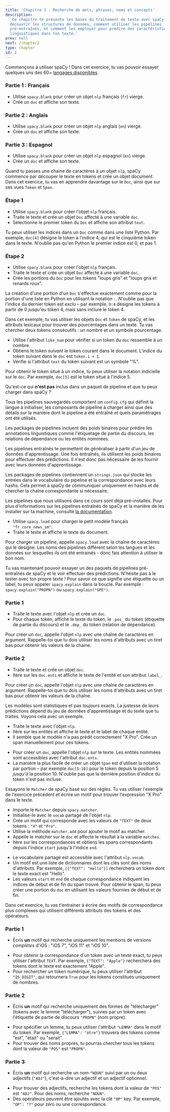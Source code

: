 ```yaml
---
title: 'Chapitre 1 : Recherche de mots, phrases, noms et concepts'
description:
  'Ce chapitre te présente les bases du traitement de texte avec spaCy. Tu vas
  découvrir les structures de données, comment utiliser les pipelines
  pré-entraînés, et comment les employer pour prédire des caractéristiques
  linguistiques dans ton texte.'
prev: null
next: /chapter2
type: chapter
id: 1
---
```


<exercise id="1" title="Présentation de spaCy" type="slides">

<slides source="chapter1_01_introduction-to-spacy" start="0:165" end="3:01">
</slides>

</exercise>

<exercise id="2" title="Prise en main">

Commençons à utiliser spaCy ! Dans cet exercice, tu vas pouvoir essayer quelques
uns des 60+ [langages disponibles](https://spacy.io/usage/models#languages).

### Partie 1 : Français

- Utilise `spacy.blank` pour créer un objet `nlp` français (`fr`) vierge.
- Crée un `doc` et affiche son texte.

<codeblock id="01_02_01"></codeblock>

### Partie 2 : Anglais

- Utilise `spacy.blank` pour créer un objet `nlp` anglais (`en`) vierge.
- Crée un `doc` et affiche son texte.

<codeblock id="01_02_02"></codeblock>

### Partie 3 : Espagnol

- Utilise `spacy.blank` pour créer un objet `nlp` espagnol (`es`) vierge.
- Crée un `doc` et affiche son texte.

<codeblock id="01_02_03"></codeblock>

</exercise>

<exercise id="3" title="Documents, spans et tokens">

Quand tu passes une chaine de caractères à un objet `nlp`, spaCy commence par
découper le texte en tokens et crée un objet document. Dans cet exercice, tu vas
en apprendre davantage sur le `Doc`, ainsi que sur ses vues `Token` et `Span`.

### Étape 1

- Utilise `spacy.blank` pour créer l'objet `nlp` français.
- Traite le texte et crée un objet `Doc` affecté à une variable `doc`.
- Sélectionne le premier token du `Doc` et affiche son attribut `text`.

<codeblock id="01_03_01">

Tu peux utiliser les indices dans un `Doc` comme dans une liste Python. Par
exemple, `doc[4]` désigne le token à l'indice 4, qui est le cinquième token dans
le texte. N'oublie pas qu'en Python le premier indice est 0, et pas 1.

</codeblock>

### Étape 2

- Utilise `spacy.blank` pour créer l'objet `nlp` français.
- Traite le texte et crée un objet `Doc` affecté à une variable `doc`.
- Crée les portions du `Doc` pour les tokens "loups gris" et "loups gris et
  renards roux".

<codeblock id="01_03_02">

La création d'une portion d'un `Doc` s'effectue exactement comme pour la portion
d'une liste en Python en utilisant la notation `:`. N'oublie pas que l'indice du
dernier token est _exclu_ – par exemple, `0:4` désigne les tokens à partir de 0
_jusqu'au_ token 4, mais sans inclure le token 4.

</codeblock>

</exercise>

<exercise id="4" title="Attributs lexicaux">

Dans cet exemple, tu vas utiliser les objets `Doc` et `Token` de spaCy, et les
attributs lexicaux pour trouver des pourcentages dans un texte. Tu vas chercher
deux tokens consécutifs : un nombre et un symbole pourcentage.

- Utilise l'attribut `like_num` pour vérifier si un token du `doc` ressemble à
  un nombre.
- Obtiens le token _suivant_ le token courant dans le document. L'indice du
  token suivant dans le `doc` est `token.i + 1`.
- Vérifie si l'attribut `text` du token suivant est un symbole "%".

<codeblock id="01_04">

Pour obtenir le token situé à un indice, tu peux utiliser la notation indicielle
sur le `doc`. Par exemple, `doc[5]` est le token situé à l'indice 5.

</codeblock>

</exercise>

<exercise id="5" title="Pipelines entraînés" type="slides">

<slides source="chapter1_02_statistical-models" start="3:12" end="7:01">
</slides>

</exercise>

<exercise id="6" title="Paquets de pipelines" type="choice">

Qu'est-ce qui **n'est pas** inclus dans un paquet de pipeline et que tu peux
charger dans spaCy ?

<choice>
<opt text="Un fichier de configuration décrivant comment créer le pipeline.">

Tous les pipelines sauvegardés comportent un `config.cfg` qui définit la langue
à initialiser, les composants de pipeline à charger ainsi que des détails sur la
manière dont le pipeline a été entraîné et quels paramétrages ont été utilisés.

</opt>
<opt text="Des poids binaires pour effectuer des prédictions statistiques.">

Les packages de pipelines incluent des poids binaires pour prédire les
annotations linguistiques comme l'étiquetage de partie du discours, les
relations de dépendance ou les entités nommées.

</opt>
<opt correct="true" text="Les données annotées sur lesquelles le pipeline a été entraîné.">

Les pipelines entraînés te permettent de généraliser à partir d'un jeu de
données d'apprentissage. Une fois entraînés, ils utilisent les poids binaires
pour effectuer des prédictions. Il n'est donc pas nécessaire de les fournir
avec leurs données d'apprentissage.

</opt>
<opt text="Les chaînes de caractères du vocabulaire du pipeline et leurs hashs.">

Les packages de pipelines contiennent un `strings.json` qui stocke les entrées
dans le vocabulaire du pipeline et la correspondance avec leurs hashs. Cela 
permet à spaCy de communiquer uniquement en hashs et de chercher la chaîne
correspondante si nécessaire.

</opt>
</choice>

</exercise>

<exercise id="7" title="Chargement de pipelines">

Les pipelines que nous utilisons dans ce cours sont déjà pré-installés. Pour plus
d'informations sur les pipelines entraînés de spaCy et la manière de les
installer sur ta machine, consulte
[la documentation](https://spacy.io/usage/models).

- Utilise `spacy.load` pour charger le petit modèle français `"fr_core_news_sm"`.
- Traite le texte et affiche le texte du document.

<codeblock id="01_07">

Pour charger un pipeline, appelle `spacy.load` avec la chaîne de caractères qui
le désigne. Les noms des pipelines diffèrent selon les langues et les données sur
lesquelles ils ont été entrainés - donc fais attention à utiliser le bon nom.

</codeblock>

</exercise>

<exercise id="8" title="Prédiction d'attributs linguistiques">

Tu vas maintenant pouvoir essayer un des paquets de pipelines pré-entraînés de
spaCy et le voir effectuer des prédictions. N'hésite pas à le tester avec ton
propre texte ! Pour savoir ce que signifie une étiquette ou un label, tu peux
appeler `spacy.explain` dans la boucle. Par exemple : `spacy.explain("PROPN")`
ou `spacy.explain("GPE")`.

### Partie 1

- Traite le texte avec l'objet `nlp` et crée un `doc`.
- Pour chaque token, affiche le texte du token, le `.pos_` du token (étiquette
  de partie du discours) et le `.dep_` du token (relation de dépendance).

<codeblock id="01_08_01">

Pour créer un `doc`, appelle l'objet `nlp` avec une chaîne de caractères en
argument. Rappelle-toi que tu dois utiliser les noms d'attributs avec un tiret
bas pour obtenir les valeurs de la chaine.

</codeblock>

### Partie 2

- Traite le texte et crée un objet `doc`.
- Itère sur les `doc.ents` et affiche le texte de l'entité et son attribut
  `label_`.

<codeblock id="01_08_02">

Pour créer un `doc`, appelle l'objet `nlp` avec une chaîne de caractères en
argument. Rappelle-toi que tu dois utiliser les noms d'attributs avec un tiret
bas pour obtenir les valeurs de la chaîne.

</codeblock>

</exercise>

<exercise id="9" title="Prédiction d'entités nommées dans le contexte">

Les modèles sont statistiques et pas _toujours_ exacts. La justesse de leurs
prédictions dépend du jeu de données d'apprentissage et du texte que tu traites.
Voyons cela avec un exemple.

- Traite le texte avec l'objet `nlp`.
- Itère sur les entités et affiche le texte et le label de chaque entité.
- Il semble que le modèle n'a pas prédit correctement "X Pro".
  Crée un span manuellement pour ces tokens.

<codeblock id="01_09">

- Pour créer un `doc`, appelle l'objet `nlp` sur le texte. Les entités nommées
  sont accessibles avec l'attribut `doc.ents`.
- La manière la plus facile de créer un objet `Span` est d'utiliser la
  notation par portion – par exemple `doc[5:10]` pour le token depuis la
  position 5 _jusqu'à_ la position 10. N'oublie pas que la dernière position
  d'indice du token n'est pas incluse.

</codeblock>

</exercise>

<exercise id="10" title="Correspondances avec des règles" type="slides">

<slides source="chapter1_03_rule-based-matching" start="7:118" end="10:55">
</slides>

</exercise>

<exercise id="11" title="Utilisation du Matcher">

Essayons le `Matcher` de spaCy basé sur des règles. Tu vas utiliser l'exemple
de l'exercice précédent et écrire un motif pour trouver l'expression "X Pro"
dans le texte.

- Importe le `Matcher` depuis `spacy.matcher`.
- Initialise-le avec le `vocab` partagé de l'objet `nlp`.
- Crée un motif qui corresponde avec les valeurs de `"TEXT"` de deux tokens :
  `"X"` et `"Pro"`.
- Utilise la méthode `matcher.add` pour ajouter le motif au matcher.
- Appelle le matcher sur le `doc` et affecte le résultat à la variable
  `matches`.
- Itère sur les correspondances et obtiens les spans correspondants depuis
  l'indice `start` jusqu'à l'indice `end`.

<codeblock id="01_11">

- Le vocabulaire partagé est accessible avec l'attribut `nlp.vocab`.
- Un motif est une liste de dictionnaires dont les clés sont des noms
  d'attributs. Par exemple, `[{"TEXT": "Hello"}]` recherchera un token dont le
  texte exact est "Hello".
- Les valeurs `start` et `end` de chaque correspondance indiquent les indices de
  début et de fin du span trouvé. Pour obtenir le span, tu peux créer une
  portion du `doc` en utilisant les valeurs fournies de début et de fin.

</codeblock>

</exercise>

<exercise id="12" title="Ecriture de motifs">

Dans cet exercice, tu vas t'entrainer à écrire des motifs de correspondance plus
complexes qui utilisent différents attributs des tokens et des opérateurs.

### Partie 1

- Écris **un** motif qui recherche uniquement les mentions de versions
  _complètes_ d'iOS : "iOS 7", "iOS 11" et "iOS 10".

<codeblock id="01_12_01">

- Pour obtenir la correspondance d'un token avec un texte exact, tu peux
  utiliser l'attribut `TEXT`. Par exemple, `{"TEXT": "Apple"}` recherchera des
  tokens dont le texte est exactement "Apple".
- Pour rechercher un token numérique, tu peux utiliser l'attribut `"IS_DIGIT"`,
  qui retournera `True` pour les tokens constitués uniquement de nombres.

</codeblock>

### Partie 2

- Écris **un** motif qui recherche uniquement des formes de "télécharger"
  (tokens avec le lemme "télécharger"), suivies par un token avec l'étiquette
  de partie de discours `"PROPN"` (nom propre).

<codeblock id="01_12_02">

- Pour spécifier un lemme, tu peux utiliser l'attribut `"LEMMA"` dans le motif
  du token. Par exemple, `{"LEMMA": "être"}` trouvera des tokens comme "est",
  "était" ou "serait".
- Pour trouver des noms propres, tu pourras chercher tous les tokens dont la
  valeur de `"POS"` est `"PROPN"`.

</codeblock>

### Partie 3

- Écris **un** motif qui recherche un nom `"NOUN"` suivi par un ou deux
 adjectifs (`"ADJ"`), c'est-à-dire un adjectif et un adjectif optionnel.

<codeblock id="01_12_03">

- Pour trouver des adjectifs, recherche les tokens dont la valeur de `"POS"` est
  `"ADJ"`. Pour des noms, recherche `"NOUN"`.
- Des opérateurs peuvent être ajoutés avec la clé `"OP"` key. Par exemple,
  `"OP": "?"` pour zéro ou une correspondance.

</codeblock>

</exercise>
